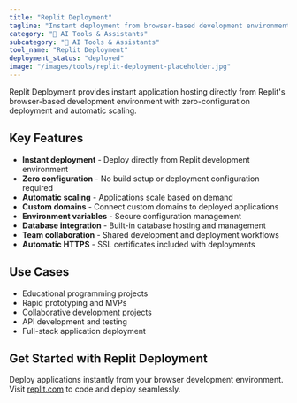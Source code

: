 ```yaml
---
title: "Replit Deployment"
tagline: "Instant deployment from browser-based development environment"
category: "🤖 AI Tools & Assistants"
subcategory: "🤖 AI Tools & Assistants"
tool_name: "Replit Deployment"
deployment_status: "deployed"
image: "/images/tools/replit-deployment-placeholder.jpg"
---
```

Replit Deployment provides instant application hosting directly from Replit's browser-based development environment with zero-configuration deployment and automatic scaling.

## Key Features

- **Instant deployment** - Deploy directly from Replit development environment
- **Zero configuration** - No build setup or deployment configuration required
- **Automatic scaling** - Applications scale based on demand
- **Custom domains** - Connect custom domains to deployed applications
- **Environment variables** - Secure configuration management
- **Database integration** - Built-in database hosting and management
- **Team collaboration** - Shared development and deployment workflows
- **Automatic HTTPS** - SSL certificates included with deployments

## Use Cases

- Educational programming projects
- Rapid prototyping and MVPs
- Collaborative development projects
- API development and testing
- Full-stack application deployment

## Get Started with Replit Deployment

Deploy applications instantly from your browser development environment. Visit [replit.com](https://replit.com) to code and deploy seamlessly.